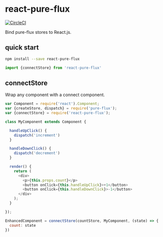 # react-pure-flux

[![CircleCI](https://circleci.com/gh/WebsiteHQ/react-pure-flux.svg?style=svg)](https://circleci.com/gh/WebsiteHQ/react-pure-flux)

Bind pure-flux stores to React.js.

## quick start

```sh
npm install --save react-pure-flux
```

```js
import {connectStore} from 'react-pure-flux'
```

## connectStore

Wrap any component with a connect component.

```js
var Component = require('react').Component;
var {createStore, dispatch} = require('pure-flux');
var {connectStore} = require('react-pure-flux');

class MyComponent extends Component {

  handleUpClick() {
    dispatch('increment')
  }

  handleDownClick() {
    dispatch('decrement')
  }

  render() {
    return (
      <div>
        <p>{this.props.count}</p>
        <button onClick={this.handleUpClick}>+1</button>
        <button onClick={this.handleDownClick}>-1</button>
      </div>
    );
  }

});

EnhancedComponent = connectStore(countStore, MyComponent, (state) => {
  count: state
})
```
